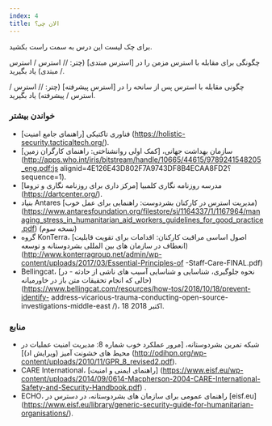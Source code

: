 ```yaml
---
index: 4
title: الان چی؟
---
```

برای چک لیست این درس به سمت راست بکشید.

 چگونگی برای مقابله با استرس مزمن را در [استرس مبتدی] (چتر: // استرس / استرس / مبتدی) یاد بگیرید.

چگونی مقابله با استرس پس از سانحه را در [استرس پیشرفته] (چتر: // استرس / استرس / پیشرفته) یاد بگیرید.

### خواندن بیشتر

*   فناوری تاکتیکی [راهنمای جامع امنیت] (https://holistic-security.tacticaltech.org/).
*   سازمان بهداشت جهانی، [کمک اولی روانشناختی: راهنمای کارگران زمین] (http://apps.who.int/iris/bitstream/handle/10665/44615/9789241548205_eng.pdf؛js alignid=4E126E43D802F7A9743DF8B4ECAA8FD2؟sequence=1).
*   مدرسه روزنامه نگاری کلمبیا [مرکز داری برای روزنامه نگاری و تروما] (https://dartcenter.org/).
*   بنیاد Antares [مدیریت استرس در کارکنان بشردوست: راهنمایی برای عمل خوب) (https://www.antaresfoundation.org/filestore/si/1164337/1/1167964/managing_stress_in_humanitarian_aid_workers_guidelines_for_good_practice.pdf) (نسخه سوم)
*   گروه KonTerra، [اصول اساسی مراقبت کارکنان: اقدامات برای تقویت قابلیت انعطاف در سازمان های بین المللی بشردوستانه و توسعه) (http://www.konterragroup.net/admin/wp-content/uploads/2017/03/Essential-Principles-of -Staff-Care-FINAL.pdf)
* Bellingcat، [نحوه جلوگیری، شناسایی و شناسایی آسیب های ناشی از حادثه - در حالی که انجام تحقیقات متن باز در خاورمیانه) (https://www.bellingcat.com/resources/how-tos/2018/10/18/prevent-identify- address-vicarious-trauma-conducting-open-source-investigations-middle-east /)، 18 اکتبر 2018.

### منابع

*   شبکه تمرین بشردوستانه، [مرور عملکرد خوب شماره 8: مدیریت امنیت عملیات در محیط های خشونت آمیز (ویرایش اد)] (http://odihpn.org/wp-content/uploads/2010/11/GPR_8_revised2.pdf).
*   CARE International، [راهنمای ایمنی و امنیت] (https://www.eisf.eu/wp-content/uploads/2014/09/0614-Macpherson-2004-CARE-International-Safety-and-Security-Handbook.pdf) .
*   ECHO، راهنمای عمومی برای سازمان های بشردوستانه، در دسترس در [eisf.eu] (https://www.eisf.eu/library/generic-security-guide-for-humanitarian-organisations/).